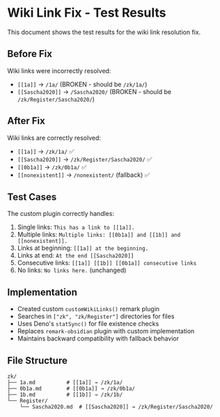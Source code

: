# Wiki Link Fix - Test Results

This document shows the test results for the wiki link resolution fix.

## Before Fix
Wiki links were incorrectly resolved:
- `[[1a]]` → `/1a/` (BROKEN - should be `/zk/1a/`)
- `[[Sascha2020]]` → `/Sascha2020/` (BROKEN - should be `/zk/Register/Sascha2020/`)

## After Fix  
Wiki links are correctly resolved:
- `[[1a]]` → `/zk/1a/` ✅
- `[[Sascha2020]]` → `/zk/Register/Sascha2020/` ✅
- `[[0b1a]]` → `/zk/0b1a/` ✅
- `[[nonexistent]]` → `/nonexistent/` (fallback) ✅

## Test Cases
The custom plugin correctly handles:
1. Single links: `This has a link to [[1a]].`
2. Multiple links: `Multiple links: [[0b1a]] and [[1b]] and [[nonexistent]].`
3. Links at beginning: `[[1a]] at the beginning.` 
4. Links at end: `At the end [[Sascha2020]]`
5. Consecutive links: `[[1a]] [[1b]] [[0b1a]] consecutive links`
6. No links: `No links here.` (unchanged)

## Implementation
- Created custom `customWikiLinks()` remark plugin
- Searches in `["zk", "zk/Register"]` directories for files
- Uses Deno's `statSync()` for file existence checks
- Replaces `remark-obsidian` plugin with custom implementation
- Maintains backward compatibility with fallback behavior

## File Structure
```
zk/
├── 1a.md          # [[1a]] → /zk/1a/
├── 0b1a.md        # [[0b1a]] → /zk/0b1a/  
├── 1b.md          # [[1b]] → /zk/1b/
└── Register/
    └── Sascha2020.md  # [[Sascha2020]] → /zk/Register/Sascha2020/
```